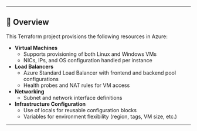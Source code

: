
---

## 🚀 Overview

This Terraform project provisions the following resources in Azure:

- **Virtual Machines**
  - Supports provisioning of both Linux and Windows VMs
  - NICs, IPs, and OS configuration handled per instance
- **Load Balancers**
  - Azure Standard Load Balancer with frontend and backend pool configurations
  - Health probes and NAT rules for VM access
- **Networking**
  - Subnet and network interface definitions
- **Infrastructure Configuration**
  - Use of locals for reusable configuration blocks
  - Variables for environment flexibility (region, tags, VM size, etc.)

---
